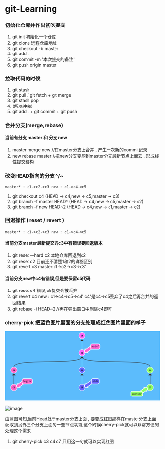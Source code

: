 # git-Learning

### 初始化仓库并作出初次提交
1. git init 初始化一个仓库
2. git clone 远程仓库地址
3. git checkout -b master
4. git add . 
5. git commit -m '本次提交的备注'
6. git push origin master


### 拉取代码的时候
1. git stash 
2. git pull / git fetch + git merge
3. git stash pop
4. (解决冲突)
5. git add . + git commit + git push


### 合并分支(merge,rebase)
#### 当前有分支 master 和 分支 new

1. master merge new //在master分支上合并 , 产生一次新的commit记录
2. new rebase master //把new分支变基到master分支最新节点上面去 , 形成线性提交结构


### 改变HEAD指向的分支 ^/~
``master* : c1->c2->c3
new : c1->c4->c5``
1. git checkout c4 (HEAD -> c4,new -> c5,master -> c3)
2. git branch -f master HEAD^ (HEAD -> c4,new -> c5,master -> c2)
3. git branch  -f new HEAD~2 (HEAD -> c4,new -> c1,master -> c2)


### 回退操作 ( reset / revert )
``master* : c1->c2->c3
new : c1->c4->c5``
#### 当前分支master最新提交的c3中有错误要回退版本
1. git reset --hard c2 本地仓库回退到c2
2. git reset c2 目前还不清楚1和2的详细区别
3. git revert c3 master:c1->c2->c3->c3'
#### 当前分支new中c4有错误,但是要保留c5代码
1. git reset c4 错误,c5提交会被丢弃
2. git revert c4 new : c1->c4->c5->c4' c4'是c4->c5丢弃了c4之后再合并的返回结果
3. git rebase -i HEAD~2 //再在弹出窗口中删除c4即可


### cherry-pick 把蓝色图片里面的分支处理成红色图片里面的样子


![image](./image/Snipaste_2022-08-16_10-21-54.png)

![image](https://user-images.githubusercontent.com/78588975/184784625-ea9bb211-dca9-4ad4-9f0a-0e4b2b9eecef.png)

由蓝图可知,当前Head处于master分支上面 , 要变成红图那样在master分支上面获取到另外三个分支上面的一些节点功能,这个时候cherry-pick就可以非常方便的处理这个需求
1. git cherry-pick c3 c4 c7  只用这一句就可以实现红图

